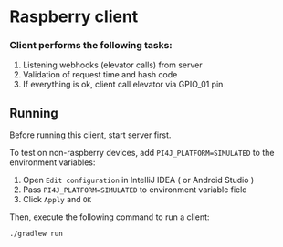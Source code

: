 # Raspberry client

### Client performs the following tasks:

1. Listening webhooks (elevator calls) from server
2. Validation of request time and hash code
3. If everything is ok, client call elevator via GPIO_01 pin

## Running

Before running this client, start server first.

To test on non-raspberry devices, add `PI4J_PLATFORM=SIMULATED` to the environment variables:
1. Open `Edit configuration` in IntelliJ IDEA ( or Android Studio )
2. Pass `PI4J_PLATFORM=SIMULATED` to environment variable field
3. Click `Apply` and `OK`

Then, execute the following command to run a client:

```bash
./gradlew run
```
